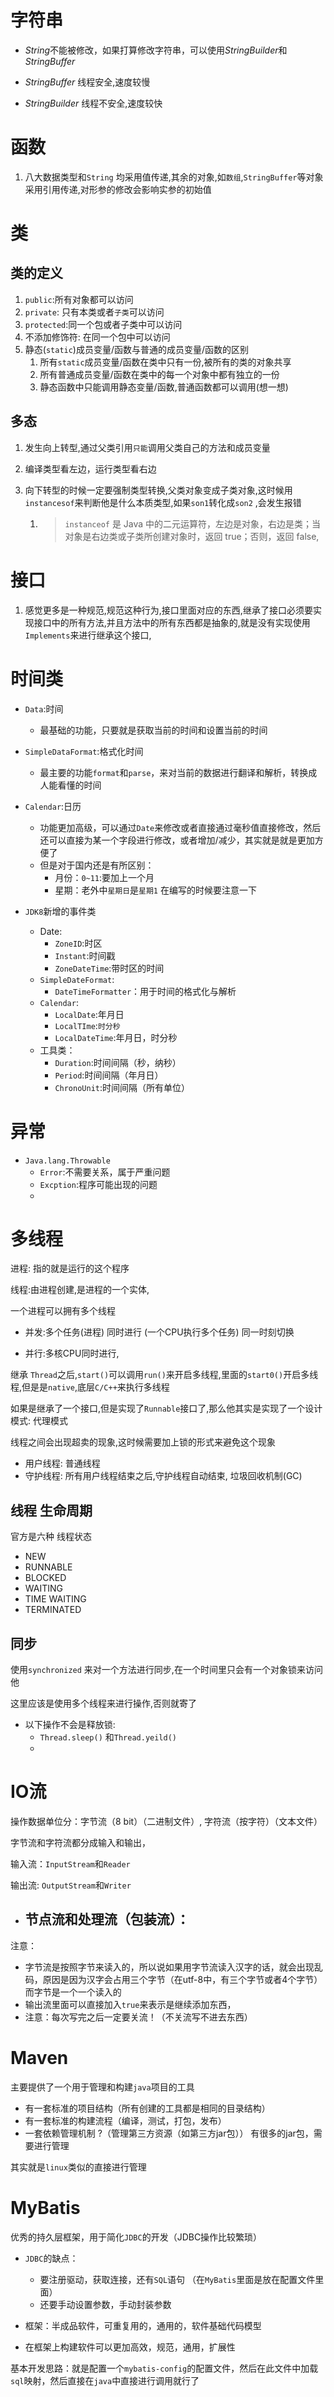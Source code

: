 # 字符串

- $String$不能被修改，如果打算修改字符串，可以使用$StringBuilder$和$StringBuffer$

- $StringBuffer$ 线程安全,速度较慢

- $StringBuilder$ 线程不安全,速度较快

# 函数

1. 八大数据类型和`String` 均采用值传递,其余的对象,如`数组`,`StringBuffer`等对象采用引用传递,对形参的修改会影响实参的初始值

# 类

## 类的定义

1. `public`:所有对象都可以访问
2. `private`: 只有本类或者`子类`可以访问
3. `protected`:同一个包或者子类中可以访问
4. 不添加修饰符: 在同一个包中可以访问
5. 静态(`static`)成员变量/函数与普通的成员变量/函数的区别
   1. 所有`static`成员变量/函数在类中只有一份,被所有的类的对象共享
   2. 所有普通成员变量/函数在类中的每一个对象中都有独立的一份
   3. 静态函数中只能调用静态变量/函数,普通函数都可以调用(想一想)

## 多态

1. 发生向上转型,通过父类引用`只能`调用父类自己的方法和成员变量

2. 编译类型看左边，运行类型看右边

3. 向下转型的时候一定要强制类型转换,父类对象变成子类对象,这时候用`instancesof`来判断他是什么本质类型,如果`son1`转化成`son2` ,会发生报错

   1. > `instanceof` 是 Java 中的二元运算符，左边是对象，右边是类；当对象是右边类或子类所创建对象时，返回 true；否则，返回 false,


# 接口

1. 感觉更多是一种规范,规范这种行为,接口里面对应的东西,继承了接口必须要实现接口中的所有方法,并且方法中的所有东西都是抽象的,就是没有实现使用`Implements`来进行继承这个接口,



# 时间类

- `Data`:时间
  - 最基础的功能，只要就是获取当前的时间和设置当前的时间

- `SimpleDataFormat`:格式化时间
  - 最主要的功能`format`和`parse`，来对当前的数据进行翻译和解析，转换成人能看懂的时间

- `Calendar`:日历
  - 功能更加高级，可以通过`Date`来修改或者直接通过毫秒值直接修改，然后还可以直接为某一个字段进行修改，或者增加/减少，其实就是就是更加方便了
  - 但是对于国内还是有所区别：
    - 月份：`0~11`:要加上一个月
    - 星期：老外中`星期日`是`星期1` 在编写的时候要注意一下

- `JDK8`新增的事件类
  - Date:
    - `ZoneID`:时区
    - `Instant`:时间戳
    - `ZoneDateTime`:带时区的时间
  - `SimpleDateFormat`:
    - `DateTimeFormatter`：用于时间的格式化与解析
  - `Calendar`:
    - `LocalDate`:年月日
    - `LocalTIme`:`时分秒`
    - `LocalDateTime`:年月日，时分秒
  - 工具类：
    - `Duration`:时间间隔（秒，纳秒）
    - `Period`:时间间隔（年月日）
    - `ChronoUnit`:时间间隔（所有单位）

#  异常

- `Java.lang.Throwable`
  - `Error`:不需要关系，属于严重问题
  - `Excption`:程序可能出现的问题
  - 

# 多线程

进程: 指的就是运行的这个程序

线程:由进程创建,是进程的一个实体,

一个进程可以拥有多个线程

- 并发:多个任务(进程) 同时进行 (一个CPU执行多个任务) 同一时刻切换

- 并行:多核CPU同时进行, 

继承 `Thread`之后,`start()`可以调用`run()`来开启多线程,里面的`start0()`开启多线程,但是是`native`,底层`C/C++`来执行多线程

如果是继承了一个接口,但是实现了`Runnable`接口了,那么他其实是实现了一个设计模式: 代理模式

线程之间会出现超卖的现象,这时候需要加上锁的形式来避免这个现象

- 用户线程:  普通线程
- 守护线程: 所有用户线程结束之后,守护线程自动结束, 垃圾回收机制(GC)

## 线程 生命周期

官方是六种 线程状态

- NEW
- RUNNABLE
- BLOCKED
- WAITING
- TIME WAITING
- TERMINATED

## 同步

使用`synchronized` 来对一个方法进行同步,在一个时间里只会有一个对象锁来访问他

这里应该是使用多个线程来进行操作,否则就寄了

- 以下操作不会是释放锁:
  - `Thread.sleep()` 和`Thread.yeild()`
  - 

# IO流

操作数据单位分：字节流（8 bit）（二进制文件）, 字符流（按字符）（文本文件）

字节流和字符流都分成输入和输出，

输入流：`InputStream`和`Reader`

输出流: `OutputStream`和`Writer`

- 节点流和处理流（包装流）：
  - 





注意：

- 字节流是按照字节来读入的，所以说如果用字节流读入汉字的话，就会出现乱码，原因是因为汉字会占用三个字节（在utf-8中，有三个字节或者4个字节）而字节是一个一个读入的
-   输出流里面可以直接加入`true`来表示是继续添加东西，
- 注意：每次写完之后一定要关流！（不关流写不进去东西）

# Maven

主要提供了一个用于管理和构建`java`项目的工具

- 有一套标准的项目结构（所有创建的工具都是相同的目录结构）
- 有一套标准的构建流程（编译，测试，打包，发布）
- 一套依赖管理机制 ?（管理第三方资源（如第三方jar包）） 有很多的jar包，需要进行管理

其实就是`linux`类似的直接进行管理

# MyBatis

优秀的持久层框架，用于简化`JDBC`的开发（JDBC操作比较繁琐）

- `JDBC`的缺点：
  - 要注册驱动，获取连接，还有`SQL`语句 （在`MyBatis`里面是放在配置文件里面）
  - 还要手动设置参数，手动封装参数

- 框架：半成品软件，可重复用的，通用的，软件基础代码模型
- 在框架上构建软件可以更加高效，规范，通用，扩展性

基本开发思路：就是配置一个`mybatis-config`的配置文件，然后在此文件中加载`sql`映射，然后直接在`java`中直接进行调用就行了

# 



